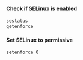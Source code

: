 #### Check if SELinux is enabled
```bash
sestatus
getenforce
```

#### Set SELinux to permissive
```bash
setenforce 0
```
